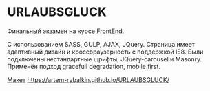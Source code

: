 # URLAUBSGLUCK

Финальный экзамен на курсе FrontEnd.

С использованием SASS, GULP, AJAX, JQuery.
Страница имеет адаптивный дизайн и кроссбраузерность с поддержкой IE8.
Были подключены нестандартные шрифты, JQuery-carousel и Masonry.
Применён подход gracefull degradation, mobile first.

[Макет](https://github.com/goit-fe/markup_fe2o/tree/master/js_final_exam/design)
 https://artem-rybalkin.github.io/URLAUBSGLUCK/
